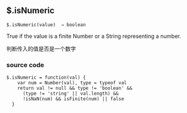 ## $.isNumeric

```
$.isNumeric(value)  ⇒ boolean
```

True if the value is a finite Number or a String representing a number.

判断传入的值是否是一个数字



### source code

```
$.isNumeric = function(val) {
    var num = Number(val), type = typeof val
    return val != null && type != 'boolean' &&
      (type != 'string' || val.length) &&
      !isNaN(num) && isFinite(num) || false
  }
```

